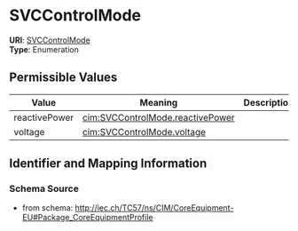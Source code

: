 # SVCControlMode



**URI**: [SVCControlMode](SVCControlMode)<br />
**Type**: Enumeration

## Permissible Values

| Value | Meaning | Description |
| --- | --- | --- |
| reactivePower | [cim:SVCControlMode.reactivePower](http://iec.ch/TC57/CIM100#SVCControlMode.reactivePower) |  |
| voltage | [cim:SVCControlMode.voltage](http://iec.ch/TC57/CIM100#SVCControlMode.voltage) |  |








## Identifier and Mapping Information







### Schema Source


* from schema: http://iec.ch/TC57/ns/CIM/CoreEquipment-EU#Package_CoreEquipmentProfile




